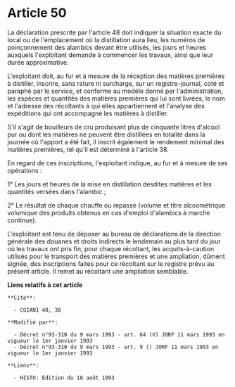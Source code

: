 # Article 50

La déclaration prescrite par l'article 48 doit indiquer la situation exacte du local ou de l'emplacement où la distillation
aura lieu, les numéros de poinçonnement des alambics devant être utilisés, les jours et heures auxquels l'exploitant demande
à commencer les travaux, ainsi que leur durée approximative.

L'exploitant doit, au fur et à mesure de la réception des matières premières à distiller, inscrire, sans rature ni surcharge,
sur un registre-journal, coté et paraphé par le service, et conforme au modèle donné par l'administration, les espèces et
quantités des matières premières qui lui sont livrées, le nom et l'adresse des récoltants à qui elles appartiennent et
l'analyse des expéditions qui ont accompagné les matières à distiller. 

S'il s'agit de bouilleurs de cru produisant plus de cinquante litres d'alcool pur ou dont les matières ne peuvent être
distillées en totalité dans la journée où l'apport a été fait, il inscrit également le rendement minimal des matières
premières, tel qu'il est déterminé à l'article 38. 

En regard de ces inscriptions, l'exploitant indique, au fur et à mesure de ses opérations :

1° Les jours et heures de la mise en distillation desdites matières et les quantités versées dans l'alambic ; 

2° Le résultat de chaque chauffe ou repasse (volume et titre alcoométrique volumique des produits obtenus en cas d'emploi
d'alambics à marche continue). 

L'exploitant est tenu de déposer au bureau de déclarations de la direction générale des douanes et droits indirects le
lendemain au plus tard du jour où les travaux ont pris fin, pour chaque récoltant, les acquits-à-caution utilisés pour le
transport des matières premières et une ampliation, dûment signée, des inscriptions faites pour ce récoltant sur le registre
prévu au présent article. Il remet au récoltant une ampliation semblable.

**Liens relatifs à cet article**

	**Cite**:

	  - CGIAN1 48, 38

	**Modifié par**:

	  - Décret n°93-310 du 9 mars 1993 - art. 64 (V) JORF 11 mars 1993 en vigueur le 1er janvier 1993
	  - Décret n°93-310 du 9 mars 1993 - art. 9 () JORF 11 mars 1993 en vigueur le 1er janvier 1993

	**Liens**:

	  - HISTO: Edition du 18 août 1993
